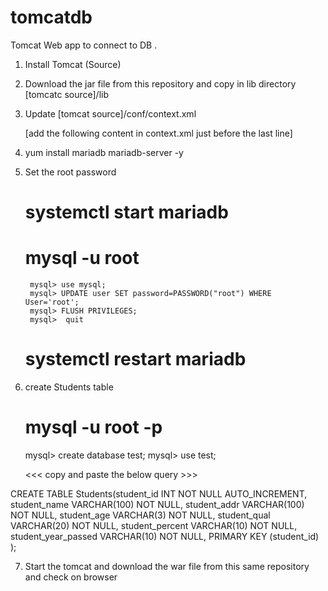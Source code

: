 # tomcatdb

Tomcat Web app to connect to DB .

1) Install Tomcat (Source)

2) Download the jar file from this repository and copy in lib directory   [tomcatc source]/lib

3) Update [tomcat source]/conf/context.xml 

	[add the following content in context.xml just before the last line]

<Resource name="jdbc/TestDB" auth="Container" type="javax.sql.DataSource"
               maxTotal="100" maxIdle="30" maxWaitMillis="10000"
               username="root" password="root" driverClassName="com.mysql.jdbc.Driver"
               url="jdbc:mysql://localhost:3306/test"/>

4) yum install mariadb mariadb-server -y

5) Set the root password

	# systemctl start mariadb 
	# mysql -u root

		mysql> use mysql;
		mysql> UPDATE user SET password=PASSWORD("root") WHERE User='root';
		mysql> FLUSH PRIVILEGES;
		mysql>  quit
	# systemctl restart mariadb

6) create Students table

	# mysql -u root -p

	mysql> create database test;
	mysql> use test;

	<<< copy and paste the below query >>>


CREATE TABLE Students(student_id INT NOT NULL AUTO_INCREMENT,
	student_name VARCHAR(100) NOT NULL,
    student_addr VARCHAR(100) NOT NULL,
	student_age VARCHAR(3) NOT NULL,
	student_qual VARCHAR(20) NOT NULL,
	student_percent VARCHAR(10) NOT NULL,
	student_year_passed VARCHAR(10) NOT NULL,
	PRIMARY KEY (student_id)
);



7) Start the tomcat and download the war file from this same repository  and check on browser
